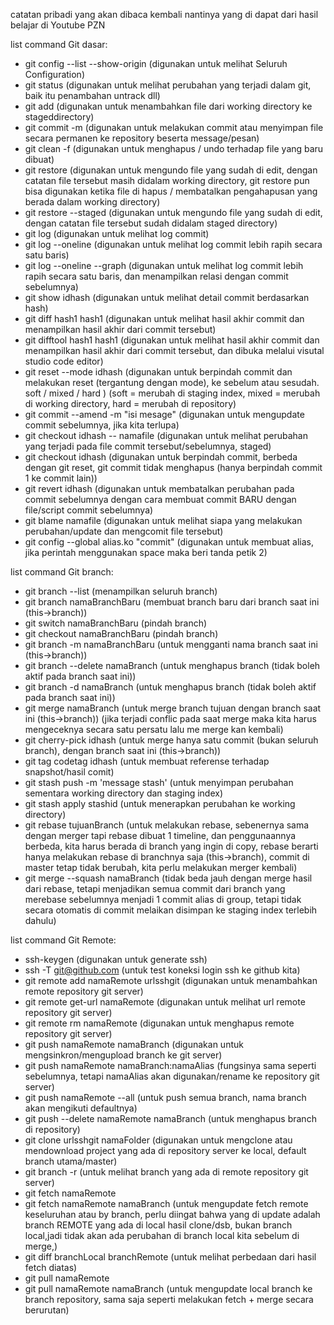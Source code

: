 catatan pribadi yang akan dibaca kembali nantinya
yang di dapat dari hasil belajar di Youtube PZN

list command Git dasar:
- git config --list --show-origin (digunakan untuk melihat Seluruh Configuration)
- git status (digunakan untuk melihat perubahan yang terjadi dalam git, baik itu penambahan untrack dll)
- git add (digunakan untuk menambahkan file dari working directory ke stageddirectory)
- git commit -m (digunakan untuk melakukan commit atau menyimpan file secara permanen ke repository beserta message/pesan)
- git clean -f (digunakan untuk menghapus / undo terhadap file yang baru dibuat)
- git restore (digunakan untuk mengundo file yang sudah di edit, dengan catatan file tersebut masih didalam working directory, git restore pun bisa digunakan ketika file di hapus / membatalkan pengahapusan yang berada dalam working directory)
- git restore --staged (digunakan untuk mengundo file yang sudah di edit, dengan catatan file tersebut sudah didalam staged directory)
- git log (digunakan untuk melihat log commit)
- git log --oneline (digunakan untuk melihat log commit lebih rapih secara satu baris)
- git log --oneline --graph (digunakan untuk melihat log commit lebih rapih secara satu baris, dan menampilkan relasi dengan commit sebelumnya)
- git show idhash (digunakan untuk melihat detail commit berdasarkan hash)
- git diff hash1 hash1 (digunakan untuk melihat hasil akhir commit dan menampilkan hasil akhir dari commit tersebut)
- git difftool hash1 hash1 (digunakan untuk melihat hasil akhir commit dan menampilkan hasil akhir dari commit tersebut, dan dibuka melalui visutal studio code editor)
- git reset --mode idhash (digunakan untuk berpindah commit dan melakukan reset (tergantung dengan mode), ke sebelum atau sesudah. soft / mixed / hard )
(soft = merubah di staging index, mixed = merubah di working directory, hard = merubah di repository)
- git commit --amend -m "isi mesage" (digunakan untuk mengupdate commit sebelumnya, jika kita terlupa)
- git checkout idhash -- namafile (digunakan untuk melihat perubahan yang terjadi pada file commit tersebut/sebelumnya, staged)
- git checkout idhash (digunakan untuk berpindah commit, berbeda dengan git reset, git commit tidak menghapus (hanya berpindah commit 1 ke commit lain))
- git revert idhash (digunakan untuk membatalkan perubahan pada commit sebelumnya dengan cara membuat commit BARU dengan file/script commit sebelumnya)
- git blame namafile (digunakan untuk melihat siapa yang melakukan perubahan/update dan mengcomit file tersebut)
- git config --global alias.ko "commit" (digunakan untuk membuat alias, jika perintah menggunakan space maka beri tanda petik 2)

list command Git branch: 
- git branch --list (menampilkan seluruh branch)
- git branch namaBranchBaru (membuat branch baru dari branch saat ini (this->branch))
- git switch namaBranchBaru (pindah branch)
- git checkout namaBranchBaru (pindah branch)
- git branch -m namaBranchBaru (untuk mengganti nama branch saat ini (this->branch))
- git branch --delete namaBranch (untuk menghapus branch (tidak boleh aktif pada branch saat ini))
- git branch -d namaBranch (untuk menghapus branch (tidak boleh aktif pada branch saat ini))
- git merge namaBranch (untuk merge branch tujuan dengan branch saat ini (this->branch))
(jika terjadi conflic pada saat merge maka kita harus mengeceknya secara satu persatu lalu me merge kan kembali)
- git cherry-pick idhash (untuk merge hanya satu commit (bukan seluruh branch), dengan branch saat ini (this->branch))
- git tag codetag idhash (untuk membuat referense terhadap snapshot/hasil comit)
- git stash push -m 'message stash' (untuk menyimpan perubahan sementara working directory dan staging index)
- git stash apply stashid (untuk menerapkan perubahan ke working directory)
- git rebase tujuanBranch (untuk melakukan rebase, sebenernya sama dengan merger tapi rebase dibuat 1 timeline, dan penggunaannya berbeda, kita harus berada di branch yang ingin di copy, rebase berarti hanya melakukan rebase di branchnya saja (this->branch), commit di master tetap tidak berubah, kita perlu melakukan merger kembali)
- git merge --squash namaBranch (tidak beda jauh dengan merge hasil dari rebase, tetapi menjadikan semua commit dari branch yang merebase sebelumnya menjadi 1 commit alias di group, tetapi tidak secara otomatis di commit melaikan disimpan ke staging index terlebih dahulu)


list command Git Remote:
- ssh-keygen (digunakan untuk generate ssh)
- ssh -T git@github.com (untuk test koneksi login ssh ke github kita)
- git remote add namaRemote urlsshgit (digunakan untuk menambahkan remote repository git server)
- git remote get-url namaRemote (digunakan untuk melihat url remote repository git server)
- git remote rm namaRemote (digunakan untuk menghapus remote repository git server)
- git push namaRemote namaBranch (digunakan untuk mengsinkron/mengupload branch ke git server)
- git push namaRemote namaBranch:namaAlias (fungsinya sama seperti sebelumnya, tetapi namaAlias akan digunakan/rename ke repository git server)
- git push namaRemote --all (untuk push semua branch, nama branch akan mengikuti defaultnya)
- git push --delete namaRemote namaBranch (untuk menghapus branch di repository)
- git clone urlsshgit namaFolder (digunakan untuk mengclone atau mendownload project yang ada di repository server ke local, default branch utama/master)
- git branch -r (untuk melihat branch yang ada di remote repository git server)
- git fetch namaRemote 
- git fetch namaRemote namaBranch (untuk mengupdate fetch remote keseluruhan atau by branch, perlu diingat bahwa yang di update adalah branch REMOTE yang ada di local hasil clone/dsb, bukan branch local,jadi tidak akan ada perubahan di branch local kita sebelum di merge,)
- git diff branchLocal branchRemote (untuk melihat perbedaan dari hasil fetch diatas)
- git pull namaRemote
- git pull namaRemote namaBranch (untuk mengupdate local branch ke branch repository, sama saja seperti melakukan fetch + merge secara berurutan)
